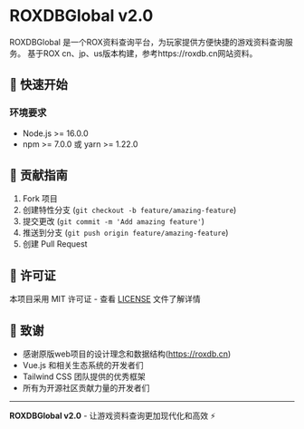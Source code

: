 # ROXDBGlobal v2.0

ROXDBGlobal 是一个ROX资料查询平台，为玩家提供方便快捷的游戏资料查询服务。
基于ROX cn、jp、us版本构建，参考https://roxdb.cn网站资料。

## 🚦 快速开始

### 环境要求
- Node.js >= 16.0.0
- npm >= 7.0.0 或 yarn >= 1.22.0


## 🤝 贡献指南

1. Fork 项目
2. 创建特性分支 (`git checkout -b feature/amazing-feature`)
3. 提交更改 (`git commit -m 'Add amazing feature'`)
4. 推送到分支 (`git push origin feature/amazing-feature`)
5. 创建 Pull Request

## 📄 许可证

本项目采用 MIT 许可证 - 查看 [LICENSE](LICENSE) 文件了解详情

## 🙏 致谢

- 感谢原版web项目的设计理念和数据结构(https://roxdb.cn)
- Vue.js 和相关生态系统的开发者们
- Tailwind CSS 团队提供的优秀框架
- 所有为开源社区贡献力量的开发者们

---

**ROXDBGlobal v2.0** - 让游戏资料查询更加现代化和高效 ⚡